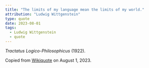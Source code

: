 ```yaml
---
title: "The limits of my language mean the limits of my world."
attribution: "Ludwig Wittgenstein"
type: quote
date: 2023-08-01
tags:
  - Ludwig Wittgenstein
  - quote
---
```

*Tractatus Logico-Philosophicus* (1922).

Copied from [Wikiquote](https://en.wikiquote.org/wiki/Ludwig_Wittgenstein) on August 1, 2023.